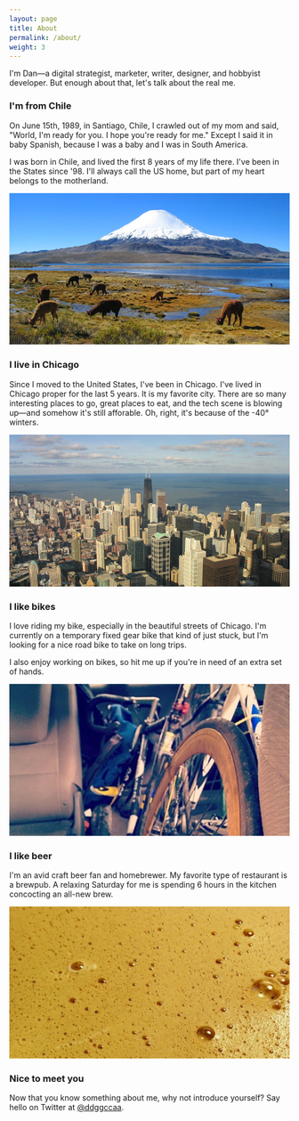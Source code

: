 ```yaml
---
layout: page
title: About
permalink: /about/
weight: 3
---
```


I'm Dan—a digital strategist, marketer, writer, designer, and hobbyist developer. But enough about that, let's talk about the real me.

### **I'm from Chile**

On June 15th, 1989, in Santiago, Chile, I crawled out of my mom and said, "World, I'm ready for you. I hope you're ready for me." Except I said it in baby Spanish, because I was a baby and I was in South America.

I was born in Chile, and lived the first 8 years of my life there. I've been in the States since '98. I'll always call the US home, but part of my heart belongs to the motherland.

<img class="img-block" src="/assets/img/chile.jpg">


### **I live in Chicago**

Since I moved to the United States, I've been in Chicago. I've lived in Chicago proper for the last 5 years. It is my favorite city. There are so many interesting places to go, great places to eat, and the tech scene is blowing up—and somehow it's still afforable. Oh, right, it's because of the -40° winters.

<img class="img-block" src="/assets/img/chicago.jpg">

### **I like bikes**

I love riding my bike, especially in the beautiful streets of Chicago. I'm currently on a temporary fixed gear bike that kind of just stuck, but I'm looking for a nice road bike to take on long trips.

I also enjoy working on bikes, so hit me up if you're in need of an extra set of hands.

<img class="img-block" src="/assets/img/my_bike.jpg">

### **I like beer**

I'm an avid craft beer fan and homebrewer. My favorite type of restaurant is a brewpub. A relaxing Saturday for me is spending 6 hours in the kitchen concocting an all-new brew.

<img class="img-block" src="/assets/img/beer_suds.jpg">

### **Nice to meet you**

Now that you know something about me, why not introduce yourself? Say hello on Twitter at [@ddggccaa](https://twitter.com/ddggccaa/).